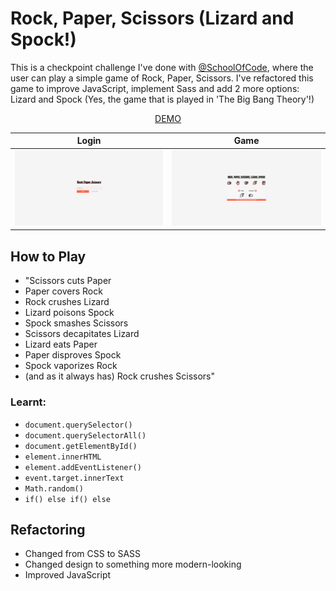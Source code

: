 # Rock, Paper, Scissors (Lizard and Spock!)
This is a checkpoint challenge I've done with [@SchoolOfCode](https://github.com/SchoolOfCode/), where the user can play a simple game of Rock, Paper, Scissors. I've refactored this game to improve JavaScript, implement Sass and add 2 more options: Lizard and Spock (Yes, the game that is played in 'The Big Bang Theory'!)

<p align="center">
  <a href="https://archianne.codes/rock-paper-scissors/">DEMO</a>
</p>

| Login | Game |
|--|--|
|<img src='https://github.com/Archianne/rock-paper-scissors/blob/main/img/login.png?raw=true'/>| <img src='https://github.com/Archianne/rock-paper-scissors/blob/main/img/play-game.png?raw=true'/>|

## How to Play

- "Scissors cuts Paper
- Paper covers Rock
- Rock crushes Lizard
- Lizard poisons Spock
- Spock smashes Scissors
- Scissors decapitates Lizard
- Lizard eats Paper
- Paper disproves Spock
- Spock vaporizes Rock
- (and as it always has) Rock crushes Scissors"

### Learnt:
- `document.querySelector()`
- `document.querySelectorAll()`
- `document.getElementById()`
- `element.innerHTML`
- `element.addEventListener()`
- `event.target.innerText`
- `Math.random()`
- `if() else if() else` 

## Refactoring

* Changed from CSS to SASS
* Changed design to something more modern-looking
* Improved JavaScript
